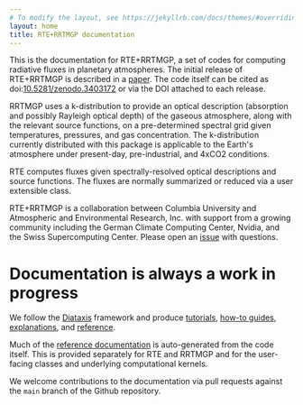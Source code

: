 ```yaml
---
# To modify the layout, see https://jekyllrb.com/docs/themes/#overriding-theme-defaults
layout: home
title: RTE+RRTMGP documentation
---
```


This is the documentation for RTE+RRTMGP, a set of codes for computing radiative
fluxes in planetary atmospheres. The initial release of RTE+RRTMGP is described in a
[paper](https://doi.org/10.1029/2019MS001621).
The code itself can be cited as
doi:[10.5281/zenodo.3403172](https://doi.org/10.5281/zenodo.3403172) or via the
DOI attached to each release.

RRTMGP uses a k-distribution to provide an optical description (absorption and
possibly Rayleigh optical depth) of the gaseous atmosphere, along with the
relevant source functions, on a pre-determined spectral grid given
temperatures, pressures, and gas concentration. The k-distribution currently
distributed with this package is applicable to the Earth's atmosphere under
present-day, pre-industrial, and 4xCO2 conditions.

RTE computes fluxes given spectrally-resolved optical descriptions and source
functions. The fluxes are normally summarized or reduced via a user extensible class.

RTE+RRTMGP is a collaboration between Columbia University and Atmospheric and Environmental Research, Inc. with support from a growing community including the German Climate Computing Center, Nvidia, and the Swiss Supercomputing Center. Please open an [issue](https://github.com/earth-system-radiation/rte-rrtmgp/issues) with questions.

# Documentation is always a work in progress

We follow the [Diataxis](https://diataxis.fr/) framework
and produce [tutorials](./tutorials/index.html), [how-to guides](./how-tos/index.html),
[explanations](./explanations/index.html), and [reference](./reference/index.html).

Much of the [reference documentation](./reference/index.html) is
auto-generated from the code itself. This is provided separately for
RTE and RRTMGP and for the user-facing classes and underlying computational kernels.

We welcome contributions to the documentation via pull requests against the `main` branch
of the Github repository.
